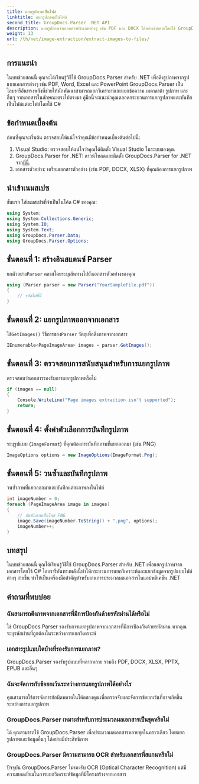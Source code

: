```yaml
---
title: แยกรูปภาพเป็นไฟล์
linktitle: แยกรูปภาพเป็นไฟล์
second_title: GroupDocs.Parser .NET API
description: แยกรูปภาพจากเอกสารประเภทต่างๆ เช่น PDF และ DOCX ได้อย่างง่ายดายโดยใช้ GroupDocs.Parser สำหรับ .NET ลดความซับซ้อนของงานแยกวิเคราะห์เอกสารของคุณ
weight: 13
url: /th/net/image-extraction/extract-images-to-files/
---
```

## การแนะนำ
ในบทช่วยสอนนี้ คุณจะได้เรียนรู้วิธีใช้ GroupDocs.Parser สำหรับ .NET เพื่อดึงรูปภาพจากรูปแบบเอกสารต่างๆ เช่น PDF, Word, Excel และ PowerPoint GroupDocs.Parser เป็นไลบรารีอันทรงพลังที่ช่วยให้นักพัฒนาสามารถแยกวิเคราะห์และแยกข้อความ เมตาดาต้า รูปภาพ และอื่นๆ จากเอกสารในลักษณะตรงไปตรงมา คู่มือนี้จะแนะนำคุณตลอดกระบวนการแยกรูปภาพและบันทึกเป็นไฟล์แต่ละไฟล์โดยใช้ C#
## ข้อกำหนดเบื้องต้น
ก่อนที่คุณจะเริ่มต้น ตรวจสอบให้แน่ใจว่าคุณมีข้อกำหนดเบื้องต้นต่อไปนี้:
1. Visual Studio: ตรวจสอบให้แน่ใจว่าคุณได้ติดตั้ง Visual Studio ในระบบของคุณ
2.  GroupDocs.Parser for .NET: ดาวน์โหลดและติดตั้ง GroupDocs.Parser for .NET จาก[ที่นี่](https://releases.groupdocs.com/parser/net/).
3. เอกสารตัวอย่าง: เตรียมเอกสารตัวอย่าง (เช่น PDF, DOCX, XLSX) ที่คุณต้องการแยกรูปภาพ

## นำเข้าเนมสเปซ
ขั้นแรก ใส่เนมสเปซที่จำเป็นในโค้ด C# ของคุณ:
```csharp
using System;
using System.Collections.Generic;
using System.IO;
using System.Text;
using GroupDocs.Parser.Data;
using GroupDocs.Parser.Options;
```
## ขั้นตอนที่ 1: สร้างอินสแตนซ์ Parser
 ยกตัวอย่าง`Parser` คลาสโดยระบุเส้นทางไปยังเอกสารตัวอย่างของคุณ
```csharp
using (Parser parser = new Parser("YourSampleFile.pdf"))
{
    // รหัสไปที่นี่
}
```
## ขั้นตอนที่ 2: แยกรูปภาพออกจากเอกสาร
 ใช้`GetImages()` วิธีการของ`Parser` วัตถุเพื่อดึงภาพจากเอกสาร
```csharp
IEnumerable<PageImageArea> images = parser.GetImages();
```
## ขั้นตอนที่ 3: ตรวจสอบการสนับสนุนสำหรับการแยกรูปภาพ
ตรวจสอบว่าเอกสารรองรับการแยกรูปภาพหรือไม่
```csharp
if (images == null)
{
    Console.WriteLine("Page images extraction isn't supported");
    return;
}
```
## ขั้นตอนที่ 4: ตั้งค่าตัวเลือกการบันทึกรูปภาพ
ระบุรูปแบบ (`ImageFormat`) ที่คุณต้องการบันทึกภาพที่แยกออกมา (เช่น PNG)
```csharp
ImageOptions options = new ImageOptions(ImageFormat.Png);
```
## ขั้นตอนที่ 5: วนซ้ำและบันทึกรูปภาพ
วนซ้ำภาพที่แยกออกมาและบันทึกแต่ละภาพลงในไฟล์
```csharp
int imageNumber = 0;
foreach (PageImageArea image in images)
{
    // บันทึกภาพเป็นไฟล์ PNG
    image.Save(imageNumber.ToString() + ".png", options);
    imageNumber++;
}
```

## บทสรุป
ในบทช่วยสอนนี้ คุณได้เรียนรู้วิธีใช้ GroupDocs.Parser สำหรับ .NET เพื่อแยกรูปภาพจากเอกสารโดยใช้ C# ไลบรารีอันทรงพลังนี้ทำให้กระบวนการแยกวิเคราะห์และแยกข้อมูลจากรูปแบบไฟล์ต่างๆ ง่ายขึ้น ทำให้เป็นเครื่องมือสำคัญสำหรับงานการประมวลผลเอกสารในแอปพลิเคชัน .NET

## คำถามที่พบบ่อย
### ฉันสามารถดึงภาพจากเอกสารที่มีการป้องกันด้วยรหัสผ่านได้หรือไม่
ใช่ GroupDocs.Parser รองรับการแยกรูปภาพจากเอกสารที่มีการป้องกันด้วยรหัสผ่าน หากคุณระบุรหัสผ่านที่ถูกต้องในระหว่างการแยกวิเคราะห์
### เอกสารรูปแบบใดบ้างที่รองรับการแยกภาพ?
GroupDocs.Parser รองรับรูปแบบที่หลากหลาย รวมถึง PDF, DOCX, XLSX, PPTX, EPUB และอื่นๆ
### ฉันจะจัดการกับข้อยกเว้นระหว่างการแยกรูปภาพได้อย่างไร
คุณสามารถใช้การจัดการข้อผิดพลาดในโค้ดของคุณเพื่อตรวจจับและจัดการข้อยกเว้นที่อาจเกิดขึ้นระหว่างการแยกรูปภาพ
### GroupDocs.Parser เหมาะสำหรับการประมวลผลเอกสารเป็นชุดหรือไม่
ได้ คุณสามารถใช้ GroupDocs.Parser เพื่อประมวลผลเอกสารหลายชุดในคราวเดียว โดยแยกรูปภาพและข้อมูลอื่นๆ ได้อย่างมีประสิทธิภาพ
### GroupDocs.Parser มีความสามารถ OCR สำหรับเอกสารที่สแกนหรือไม่
ปัจจุบัน GroupDocs.Parser ไม่รองรับ OCR (Optical Character Recognition) แต่มีความยอดเยี่ยมในการแยกวิเคราะห์ข้อมูลที่มีโครงสร้างจากเอกสาร